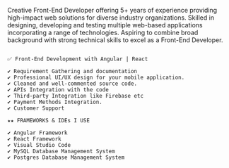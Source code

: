<p>
Creative Front-End Developer offering 5+ years of experience providing high-impact web solutions for diverse industry organizations. Skilled in designing, developing and testing multiple web-based applications incorporating a range of technologies. Aspiring to combine broad background with strong technical skills to excel as a Front-End Developer.
</p>

```★★ SERVICES I CAN PROVIDE YOU

✅ Front-End Development with Angular | React

✔ Requirement Gathering and documentation
✔ Professional UI/UX design for your mobile application.
✔ Cleaned and well-commented source code.
✔ APIs Integration with the code
✔ Third-party Integration like Firebase etc
✔ Payment Methods Integration.
✔ Customer Support

★★ FRAMEWORKS & IDEs I USE

✔ Angular Framework
✔ React Framework
✔ Visual Studio Code
✔ MySQL Database Management System 
✔ Postgres Database Management System 
```

